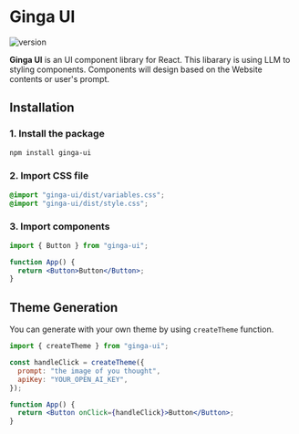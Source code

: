 # Ginga UI

![version](https://img.shields.io/github/package-json/v/newt239/ginga-ui?style=flat)

**Ginga UI** is an UI component library for React. This libarary is using LLM to styling components. Components will design based on the Website contents or user's prompt.

## Installation

### 1. Install the package

```bash
npm install ginga-ui
```

### 2. Import CSS file

```css
@import "ginga-ui/dist/variables.css";
@import "ginga-ui/dist/style.css";
```

### 3. Import components

```jsx
import { Button } from "ginga-ui";

function App() {
  return <Button>Button</Button>;
}
```

## Theme Generation

You can generate with your own theme by using `createTheme` function.

```jsx
import { createTheme } from "ginga-ui";

const handleClick = createTheme({
  prompt: "the image of you thought",
  apiKey: "YOUR_OPEN_AI_KEY",
});

function App() {
  return <Button onClick={handleClick}>Button</Button>;
}
```
